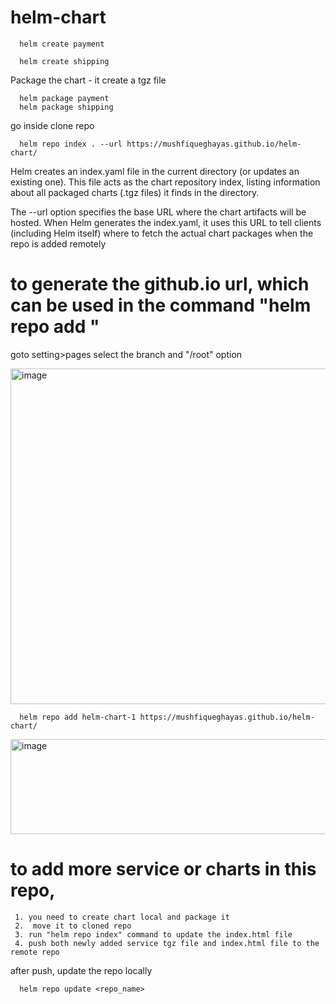 # helm-chart

      helm create payment

      helm create shipping

Package the chart  - it create a tgz file

      helm package payment
      helm package shipping

go inside clone repo

      helm repo index . --url https://mushfiqueghayas.github.io/helm-chart/

Helm creates an index.yaml file in the current directory (or updates an existing one). This file acts as the chart repository index, listing information about all packaged charts (.tgz files) it finds in the directory.

The --url option specifies the base URL where the chart artifacts will be hosted. When Helm generates the index.yaml, it uses this URL to tell clients (including Helm itself) where to fetch the actual chart packages when the repo is added remotely

# to generate the github.io url, which can be used in the command "helm repo add <URL>"

goto setting>pages select the branch and "/root" option

<img width="1531" height="537" alt="image" src="https://github.com/user-attachments/assets/0bc1e6e9-ad54-4ad0-9edb-5640546eb32e" />

      helm repo add helm-chart-1 https://mushfiqueghayas.github.io/helm-chart/  

<img width="1195" height="152" alt="image" src="https://github.com/user-attachments/assets/eb3bf8d4-fca4-4a3f-a41e-8780031eb69d" />

# to add more service or charts in this repo, 

     1. you need to create chart local and package it
     2.  move it to cloned repo 
     3. run "helm repo index" command to update the index.html file
     4. push both newly added service tgz file and index.html file to the remote repo

after push, update the repo locally

      helm repo update <repo_name>

      
